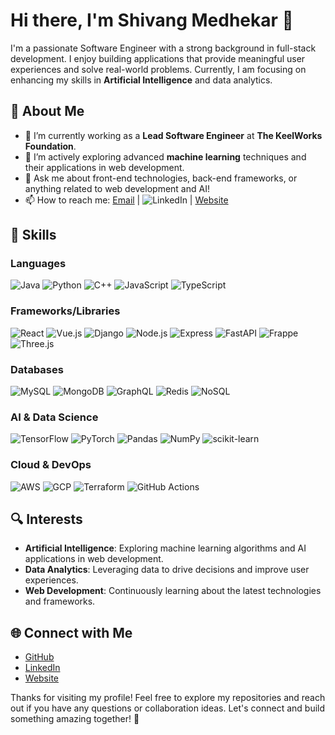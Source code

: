 # Hi there, I'm Shivang Medhekar 👋

I'm a passionate Software Engineer with a strong background in full-stack development. I enjoy building applications that provide meaningful user experiences and solve real-world problems. Currently, I am focusing on enhancing my skills in **Artificial Intelligence** and data analytics.

## 🚀 About Me
- 🔭 I’m currently working as a **Lead Software Engineer** at **The KeelWorks Foundation**.
- 🌱 I’m actively exploring advanced **machine learning** techniques and their applications in web development.
- 💬 Ask me about front-end technologies, back-end frameworks, or anything related to web development and AI!
- 📫 How to reach me: [Email](mailto:shivangmedhekar@gmail.com) | ![LinkedIn](https://www.linkedin.com/in/shivangmedhekar) | [Website](https://www.smedhekar.com)

## 💼 Skills
### Languages
![Java](https://img.shields.io/badge/Java-ED8B00?style=flat&logo=java&logoColor=white) ![Python](https://img.shields.io/badge/Python-3776AB?style=flat&logo=python&logoColor=white) ![C++](https://img.shields.io/badge/C%2B%2B-00599C?style=flat&logo=c%2B%2B&logoColor=white) ![JavaScript](https://img.shields.io/badge/JavaScript-F7DF1E?style=flat&logo=javascript&logoColor=black) ![TypeScript](https://img.shields.io/badge/TypeScript-007ACC?style=flat&logo=typescript&logoColor=white)

### Frameworks/Libraries
![React](https://img.shields.io/badge/React-61DAFB?style=flat&logo=react&logoColor=black) ![Vue.js](https://img.shields.io/badge/Vue.js-4FC08D?style=flat&logo=vue.js&logoColor=white) ![Django](https://img.shields.io/badge/Django-092E20?style=flat&logo=django&logoColor=white) ![Node.js](https://img.shields.io/badge/Node.js-8CC84B?style=flat&logo=node.js&logoColor=white) ![Express](https://img.shields.io/badge/Express-000000?style=flat&logo=express&logoColor=white) ![FastAPI](https://img.shields.io/badge/FastAPI-005571?style=flat&logo=fastapi&logoColor=white) ![Frappe](https://img.shields.io/badge/Frappe-3F71A8?style=flat&logo=frappe&logoColor=white) ![Three.js](https://img.shields.io/badge/Three.js-000000?style=flat&logo=three.js&logoColor=white)

### Databases
![MySQL](https://img.shields.io/badge/MySQL-4479A1?style=flat&logo=mysql&logoColor=white) ![MongoDB](https://img.shields.io/badge/MongoDB-47A248?style=flat&logo=mongodb&logoColor=white) ![GraphQL](https://img.shields.io/badge/GraphQL-E10098?style=flat&logo=graphql&logoColor=white) ![Redis](https://img.shields.io/badge/Redis-DC382D?style=flat&logo=redis&logoColor=white) ![NoSQL](https://img.shields.io/badge/NoSQL-4EA94B?style=flat&logo=nosql&logoColor=white)

### AI & Data Science
![TensorFlow](https://img.shields.io/badge/TensorFlow-FF6F00?style=flat&logo=tensorflow&logoColor=white) ![PyTorch](https://img.shields.io/badge/PyTorch-EE4C2C?style=flat&logo=pytorch&logoColor=white) ![Pandas](https://img.shields.io/badge/Pandas-150458?style=flat&logo=pandas&logoColor=white) ![NumPy](https://img.shields.io/badge/NumPy-013243?style=flat&logo=numpy&logoColor=white) ![scikit-learn](https://img.shields.io/badge/scikit--learn-F7931E?style=flat&logo=scikit-learn&logoColor=white)

### Cloud & DevOps
![AWS](https://img.shields.io/badge/AWS-232F3E?style=flat&logo=amazonaws&logoColor=white) ![GCP](https://img.shields.io/badge/GCP-4285F4?style=flat&logo=googlecloud&logoColor=white) ![Terraform](https://img.shields.io/badge/Terraform-7B42BC?style=flat&logo=terraform&logoColor=white) ![GitHub Actions](https://img.shields.io/badge/GitHub%20Actions-2088FF?style=flat&logo=githubactions&logoColor=white)

## 🔍 Interests
- **Artificial Intelligence**: Exploring machine learning algorithms and AI applications in web development.
- **Data Analytics**: Leveraging data to drive decisions and improve user experiences.
- **Web Development**: Continuously learning about the latest technologies and frameworks.

## 🌐 Connect with Me
- [GitHub](https://github.com/shivangmedhekar)
- [LinkedIn](https://www.linkedin.com/in/shivangmedhekar)
- [Website](https://www.smedhekar.com)

Thanks for visiting my profile! Feel free to explore my repositories and reach out if you have any questions or collaboration ideas. Let's connect and build something amazing together! 🚀
